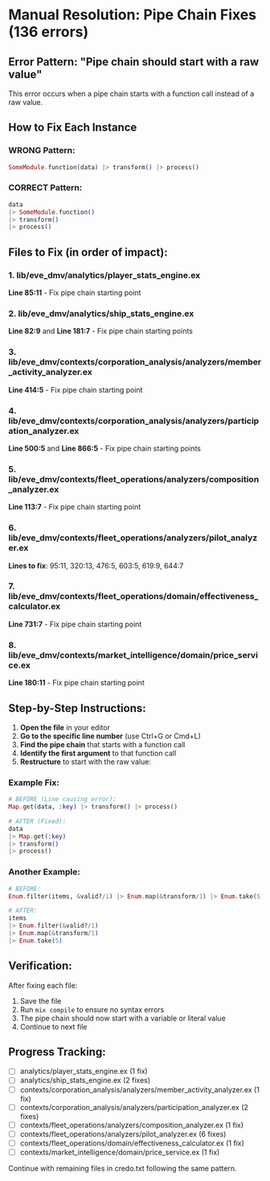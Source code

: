 # Manual Resolution: Pipe Chain Fixes (136 errors)

## Error Pattern: "Pipe chain should start with a raw value"

This error occurs when a pipe chain starts with a function call instead of a raw value.

## How to Fix Each Instance

### WRONG Pattern:
```elixir
SomeModule.function(data) |> transform() |> process()
```

### CORRECT Pattern:
```elixir
data
|> SomeModule.function()
|> transform()
|> process()
```

## Files to Fix (in order of impact):

### 1. lib/eve_dmv/analytics/player_stats_engine.ex
**Line 85:11** - Fix pipe chain starting point

### 2. lib/eve_dmv/analytics/ship_stats_engine.ex
**Line 82:9** and **Line 181:7** - Fix pipe chain starting points

### 3. lib/eve_dmv/contexts/corporation_analysis/analyzers/member_activity_analyzer.ex
**Line 414:5** - Fix pipe chain starting point

### 4. lib/eve_dmv/contexts/corporation_analysis/analyzers/participation_analyzer.ex
**Line 500:5** and **Line 866:5** - Fix pipe chain starting points

### 5. lib/eve_dmv/contexts/fleet_operations/analyzers/composition_analyzer.ex
**Line 113:7** - Fix pipe chain starting point

### 6. lib/eve_dmv/contexts/fleet_operations/analyzers/pilot_analyzer.ex
**Lines to fix**: 95:11, 320:13, 476:5, 603:5, 619:9, 644:7

### 7. lib/eve_dmv/contexts/fleet_operations/domain/effectiveness_calculator.ex
**Line 731:7** - Fix pipe chain starting point

### 8. lib/eve_dmv/contexts/market_intelligence/domain/price_service.ex
**Line 180:11** - Fix pipe chain starting point

## Step-by-Step Instructions:

1. **Open the file** in your editor
2. **Go to the specific line number** (use Ctrl+G or Cmd+L)
3. **Find the pipe chain** that starts with a function call
4. **Identify the first argument** to that function call
5. **Restructure** to start with the raw value:

### Example Fix:
```elixir
# BEFORE (Line causing error):
Map.get(data, :key) |> transform() |> process()

# AFTER (Fixed):
data
|> Map.get(:key)
|> transform()
|> process()
```

### Another Example:
```elixir
# BEFORE:
Enum.filter(items, &valid?/1) |> Enum.map(&transform/1) |> Enum.take(5)

# AFTER:
items
|> Enum.filter(&valid?/1)
|> Enum.map(&transform/1)
|> Enum.take(5)
```

## Verification:
After fixing each file:
1. Save the file
2. Run `mix compile` to ensure no syntax errors
3. The pipe chain should now start with a variable or literal value
4. Continue to next file

## Progress Tracking:
- [ ] analytics/player_stats_engine.ex (1 fix)
- [ ] analytics/ship_stats_engine.ex (2 fixes)
- [ ] contexts/corporation_analysis/analyzers/member_activity_analyzer.ex (1 fix)
- [ ] contexts/corporation_analysis/analyzers/participation_analyzer.ex (2 fixes)
- [ ] contexts/fleet_operations/analyzers/composition_analyzer.ex (1 fix)
- [ ] contexts/fleet_operations/analyzers/pilot_analyzer.ex (6 fixes)
- [ ] contexts/fleet_operations/domain/effectiveness_calculator.ex (1 fix)
- [ ] contexts/market_intelligence/domain/price_service.ex (1 fix)

Continue with remaining files in credo.txt following the same pattern.